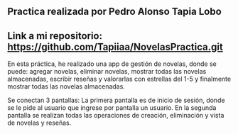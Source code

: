 Practica realizada por Pedro Alonso Tapia Lobo
----------------------------
Link a mi repositorio: https://github.com/Tapiiaa/NovelasPractica.git
----------------------------
En esta práctica, he realizado una app de gestión de novelas, donde se puede: agregar novelas, eliminar novelas, mostrar todas las novelas almacenadas, escribir reseñas y valorarlas con estrellas del 1-5 y finalmente mostrar todas las novelas almacenadas.

Se conectan 3 pantallas: La primera pantalla es de inicio de sesión, donde se le pide al usuario que ingrese por pantalla un usuario. 
En la segunda pantalla se realizan todas las operaciones de creación, eliminación y vista de novelas y reseñas. 



